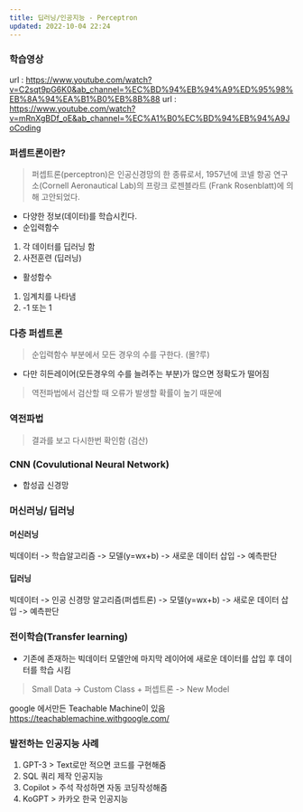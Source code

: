 ```yaml
---
title: 딥러닝/인공지능 - Perceptron
updated: 2022-10-04 22:24
---
```


### 학습영상

url : https://www.youtube.com/watch?v=C2sqt9pG6K0&ab_channel=%EC%BD%94%EB%94%A9%ED%95%98%EB%8A%94%EA%B1%B0%EB%8B%88
url : https://www.youtube.com/watch?v=mRnXgBDf_oE&ab_channel=%EC%A1%B0%EC%BD%94%EB%94%A9JoCoding

<div class="divider"></div>

### 퍼셉트론이란?
> 퍼셉트론(perceptron)은 인공신경망의 한 종류로서, 1957년에 코넬 항공 연구소(Cornell Aeronautical Lab)의 프랑크 로젠블라트 (Frank Rosenblatt)에 의해 고안되었다.

 - 다양한 정보(데이터)를 학습시킨다.
 - 순입력함수
  1. 각 데이터를 딥러닝 함
  2. 사전훈련 (딥러닝) 
 - 활성함수
  1. 임계치를 나타냄 
  2. -1 또는 1 

<div class="divider"></div>

### 다층 퍼셉트론
 > 순입력함수 부분에서 모든 경우의 수를 구한다. (몰?루)

- 다만 히든레이어(모든경우의 수를 늘려주는 부분)가 많으면 정확도가 떨어짐
 > 역전파법에서 검산할 때 오류가 발생할 확률이 높기 때문에

### 역전파법
 > 결과를 보고 다시한번 확인함 (검산)

### CNN (Covulutional Neural Network)
 - 합성곱 신경망

<div class="divider"></div>

### 머신러닝/ 딥러닝

#### 머신러닝
빅데이터 -> 학습알고리즘 -> 모델(y=wx+b) -> 새로운 데이터 삽입 -> 예측판단

#### 딥러닝
빅데이터 -> 인공 신경망 알고리즘(퍼셉트론) -> 모델(y=wx+b) -> 새로운 데이터 삽입 -> 예측판단

<div class="divider"></div>

### 전이학습(Transfer learning)
- 기존에 존재하는 빅데이터 모델안에 마지막 레이어에 새로운 데이터를 삽입 후 데이터를 학습 시킴
> Small Data -> Custom Class + 퍼셉트론 -> New Model

google 에서만든 Teachable Machine이 있음
https://teachablemachine.withgoogle.com/

### 발전하는 인공지능 사례
1. GPT-3 > Text로만 적으면 코드를 구현해줌
2. SQL 쿼리 제작 인공지능 
3. Copilot > 주석 작성하면 자동 코딩작성해줌
4. KoGPT > 카카오 한국 인공지능